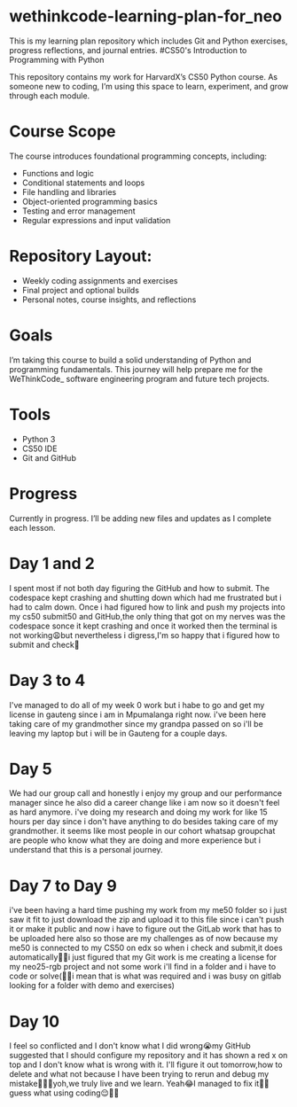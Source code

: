 # wethinkcode-learning-plan-for_neo
This is my learning plan repository which includes Git and Python exercises, progress reflections, and journal entries.
#CS50's Introduction to Programming with Python

This repository contains my work for HarvardX’s CS50 Python course. As someone new to coding, I’m using this space to learn, experiment, and grow through each module.

# Course Scope
The course introduces foundational programming concepts, including:
- Functions and logic
- Conditional statements and loops
- File handling and libraries
- Object-oriented programming basics
- Testing and error management
- Regular expressions and input validation

# Repository Layout:
-  Weekly coding assignments and exercises
-  Final project and optional builds
-  Personal notes, course insights, and reflections

# Goals
I’m taking this course to build a solid understanding of Python and programming fundamentals. This journey will help prepare me for the WeThinkCode_ software engineering program and future tech projects.

# Tools
- Python 3
- CS50 IDE
- Git and GitHub

# Progress
Currently in progress. I’ll be adding new files and updates as I complete each lesson.

# Day 1 and 2

I spent most if not both day figuring the GitHub and how to submit. The codespace kept crashing and shutting down which had me frustrated but i had to calm down. Once i had figured how to link and push my projects into my cs50 submit50 and GitHub,the only thing that got on my nerves was the codespace sonce it kept crashing and once it worked then the terminal is not working😩but nevertheless i digress,I'm so happy that i figured how to submit and check🥹

# Day 3 to 4

I've managed to do all of my week 0 work but i habe to go and get my license in gauteng since i am in Mpumalanga right now. i've been here taking care of my grandmother since my grandpa passed on so i'll be leaving my laptop but i will be in Gauteng for a couple days.

# Day 5 

We had our group call and honestly i enjoy my group and our performance manager since he also did a career change like i am now so it doesn't feel as hard anymore. i've doing my research and doing my work for like 15 hours per day since i don't have anything to do besides taking care of my grandmother. it seems like most people in our cohort whatsap groupchat are people who know what they are doing and more experience but i understand that this is a personal journey.

# Day 7 to Day 9

i've been having a hard time pushing my work from my me50 folder so i just saw it fit to just download the zip and upload it to this file since i can't push it or make it public and now i have to figure out the GitLab work that has to be uploaded here also so those are my challenges as of now because my me50 is connected to my CS50 on edx so when i check and submit,it does automatically👍🏾i just figured that my Git work is me creating a license for my neo25-rgb project and not some work i'll find in a folder and i have to code or solve(🤦🏾i mean that is what was required and i was busy on gitlab looking for a folder with demo and exercises)

# Day 10
I feel so conflicted and I don't know what I did wrong😭my GitHub suggested that I should configure my repository and it has shown a red x on top and I don't know what is wrong with it. I'll figure it out tomorrow,how to delete and what not because I have been trying to rerun and debug my mistake🙆🏾‍♀️yoh,we truly live and we learn. Yeah😂I managed to fix it💃🏾guess what using coding😌💃🏾
